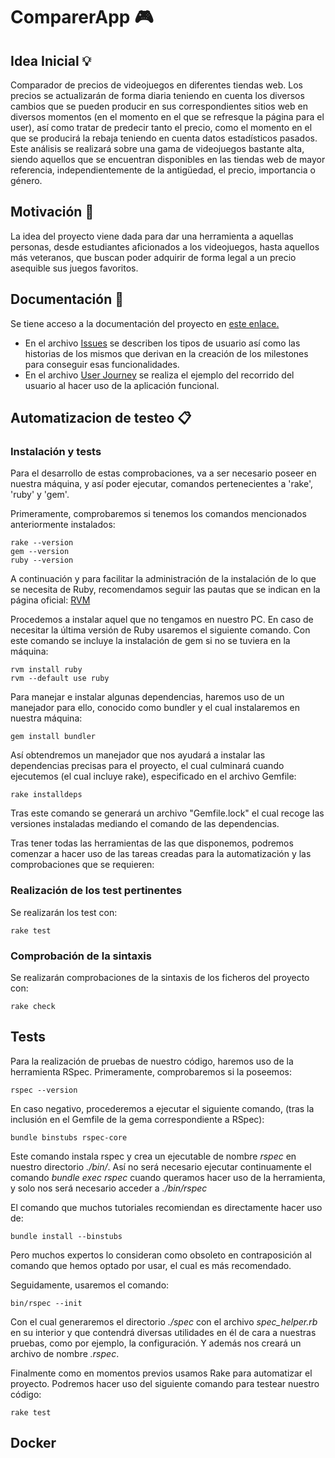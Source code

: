 # ComparerApp 🎮

## Idea Inicial 💡
Comparador de precios de videojuegos en diferentes tiendas web. Los precios se actualizarán de forma diaria teniendo en cuenta los diversos cambios que se pueden producir en sus correspondientes sitios web en diversos momentos (en el momento en el que se refresque la página para el user), así como tratar de predecir tanto el precio, como el momento en el que se producirá la rebaja teniendo en cuenta datos estadísticos pasados. Este análisis se realizará sobre una gama de videojuegos bastante alta, siendo aquellos que se encuentran disponibles en las tiendas web de mayor referencia, independientemente de la antigüedad, el precio, importancia o género.


## Motivación 👏
La idea del proyecto viene dada para dar una herramienta a aquellas personas, desde estudiantes aficionados a los videojuegos, hasta aquellos más veteranos, que buscan poder adquirir de forma legal a un precio asequible sus juegos favoritos.

## Documentación 📂
Se tiene acceso a la documentación del proyecto en [este enlace.](https://github.com/Paszser/ComparerApp/tree/main/docs)

* En el archivo [Issues](https://github.com/Paszser/ComparerApp/blob/main/docs/ISSUES.md) se describen los tipos de usuario así como las historias de los mismos que derivan en la creación de los milestones para conseguir esas funcionalidades.
* En el archivo [User Journey](https://github.com/Paszser/ComparerApp/tree/main/docs) se realiza el ejemplo del recorrido del usuario al hacer uso de la aplicación funcional.

## Automatizacion de testeo 📋

### Instalación y tests
Para el desarrollo de estas comprobaciones, va a ser necesario poseer en nuestra máquina, y así poder ejecutar, comandos pertenecientes a 'rake', 'ruby' y 'gem'.

Primeramente, comprobaremos si tenemos los comandos mencionados anteriormente instalados:

```shell
rake --version
gem --version
ruby --version

```

A continuación y para facilitar la administración de la instalación de lo que se necesita de Ruby, recomendamos seguir las pautas que se indican en la página oficial: [RVM](https://rvm.io/rvm/install)

Procedemos a instalar aquel que no tengamos en nuestro PC. En caso de necesitar la última versión de Ruby usaremos el siguiente comando. Con este comando se incluye la instalación de gem si no se tuviera en la máquina:

```shell
rvm install ruby
rvm --default use ruby
```

Para manejar e instalar algunas dependencias, haremos uso de un manejador para ello, conocido como bundler y el cual instalaremos en nuestra máquina:
```shell
gem install bundler
```

Así obtendremos un manejador que nos ayudará a instalar las dependencias precisas para el proyecto, el cual culminará cuando ejecutemos (el cual incluye rake), especificado en el archivo Gemfile:
```shell
rake installdeps
```

Tras este comando se generará un archivo "Gemfile.lock" el cual recoge las versiones instaladas mediando el comando de las dependencias.

Tras tener todas las herramientas de las que disponemos, podremos comenzar a hacer uso de las tareas creadas para la automatización y las comprobaciones que se requieren:

### Realización de los test pertinentes
Se realizarán los test con:

```shell
rake test
```

### Comprobación de la sintaxis
Se realizarán comprobaciones de la sintaxis de los ficheros del proyecto con:

```shell
rake check
```

## Tests
Para la realización de pruebas de nuestro código, haremos uso de la herramienta RSpec. Primeramente, comprobaremos si la poseemos:

```shell
rspec --version
```

En caso negativo, procederemos a ejecutar el siguiente comando, (tras la inclusión en el Gemfile de la gema correspondiente a RSpec):

```shell
bundle binstubs rspec-core
```
Este comando instala rspec y crea un ejecutable de nombre *rspec* en nuestro directorio *./bin/*. Así no será necesario ejecutar continuamente el comando *bundle exec rspec* cuando queramos hacer uso de la herramienta, y solo nos será necesario acceder a *./bin/rspec*

El comando que muchos tutoriales recomiendan es directamente hacer uso de:

```shell
bundle install --binstubs
```

Pero muchos expertos lo consideran como obsoleto en contraposición al comando que hemos optado por usar, el cual es más recomendado.

Seguidamente, usaremos el comando:

```shell
bin/rspec --init
```

Con el cual generaremos el directorio *./spec* con el archivo *spec_helper.rb* en su interior y que contendrá diversas utilidades en él de cara a nuestras pruebas, como por ejemplo, la configuración. Y además nos creará un archivo de nombre *.rspec*.

Finalmente como en momentos previos usamos Rake para automatizar el proyecto. Podremos hacer uso del siguiente comando para testear nuestro código:

```shell
rake test
```
## Docker

